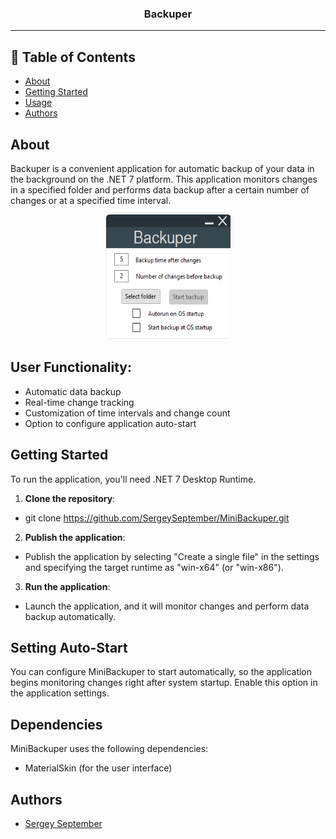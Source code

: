 <h3 align="center">Backuper</h3>

---

## 📝 Table of Contents

- [About](#about)
- [Getting Started](#getting_started)
- [Usage](#usage)
- [Authors](#authors)

## About <a name = "about"></a>

Backuper is a convenient application for automatic backup of your data in the background on the .NET 7 platform. This application monitors changes in a specified folder and performs data backup after a certain number of changes or at a specified time interval.

<p align="center">
  <a href="" rel="noopener">
 <img width=200px height=200px src="https://github.com/SergeySeptember/MiniBackuper/blob/master/Screenshot.png?raw=true"></a>
</p>

## User Functionality:
- Automatic data backup
- Real-time change tracking
- Customization of time intervals and change count
- Option to configure application auto-start

## Getting Started <a name = "getting_started"></a>

To run the application, you'll need .NET 7 Desktop Runtime.

1. **Clone the repository**:

- git clone https://github.com/SergeySeptember/MiniBackuper.git

2. **Publish the application**:

- Publish the application by selecting "Create a single file" in the settings and specifying the target runtime as "win-x64" (or "win-x86").

3. **Run the application**:

- Launch the application, and it will monitor changes and perform data backup automatically.

## Setting Auto-Start

You can configure MiniBackuper to start automatically, so the application begins monitoring changes right after system startup. Enable this option in the application settings.

## Dependencies

MiniBackuper uses the following dependencies:

- MaterialSkin (for the user interface)

## Authors <a name = "authors"></a>

- [Sergey September](https://github.com/SergeySeptember)
